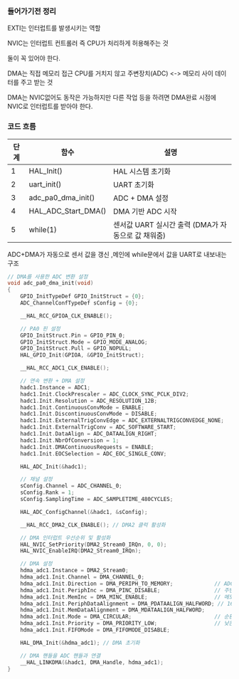 ### 들어가기전 정리
EXTI는 인터럽트를 발생시키는 역할 

NVIC는 인터럽트 컨트롤러 즉 CPU가 처리하게 허용해주는 것 

둘이 꼭 있어야 한다. 

DMA는 직접 메모리 접근 CPU를 거치지 않고 주변장치(ADC) <-> 메모리 사이 데이터를 주고 받는 것 

DMA는 NVIC없어도 동작은 가능하지만 다른 작업 등을 하려면 DMA완료 시점에 NVIC로 인터럽트를 받아야 한다. 

### 코드 흐름 
단계 | 함수 | 설명
--|--|--
1 | HAL_Init() | HAL 시스템 초기화
2 | uart_init() | UART 초기화
3 | adc_pa0_dma_init() | ADC + DMA 설정
4 | HAL_ADC_Start_DMA() | DMA 기반 ADC 시작
5 | while(1) | 센서값 UART 실시간 출력 (DMA가 자동으로 값 채워줌)

ADC+DMA가 자동으로 센서 값을 갱신 ,메인에 while문에서 값을 UART로 내보내는 구조 


```c
// DMA를 사용한 ADC 변환 설정
void adc_pa0_dma_init(void)
{
    GPIO_InitTypeDef GPIO_InitStruct = {0};
    ADC_ChannelConfTypeDef sConfig = {0};

    __HAL_RCC_GPIOA_CLK_ENABLE();

    // PA0 핀 설정
    GPIO_InitStruct.Pin = GPIO_PIN_0;
    GPIO_InitStruct.Mode = GPIO_MODE_ANALOG;
    GPIO_InitStruct.Pull = GPIO_NOPULL;
    HAL_GPIO_Init(GPIOA, &GPIO_InitStruct);

    __HAL_RCC_ADC1_CLK_ENABLE();

    // 연속 변환 + DMA 설정
    hadc1.Instance = ADC1;
    hadc1.Init.ClockPrescaler = ADC_CLOCK_SYNC_PCLK_DIV2;
    hadc1.Init.Resolution = ADC_RESOLUTION_12B;
    hadc1.Init.ContinuousConvMode = ENABLE;
    hadc1.Init.DiscontinuousConvMode = DISABLE;
    hadc1.Init.ExternalTrigConvEdge = ADC_EXTERNALTRIGCONVEDGE_NONE;
    hadc1.Init.ExternalTrigConv = ADC_SOFTWARE_START;
    hadc1.Init.DataAlign = ADC_DATAALIGN_RIGHT;
    hadc1.Init.NbrOfConversion = 1;
    hadc1.Init.DMAContinuousRequests = ENABLE;
    hadc1.Init.EOCSelection = ADC_EOC_SINGLE_CONV;

    HAL_ADC_Init(&hadc1);

    // 채널 설정
    sConfig.Channel = ADC_CHANNEL_0;
    sConfig.Rank = 1;
    sConfig.SamplingTime = ADC_SAMPLETIME_480CYCLES;

    HAL_ADC_ConfigChannel(&hadc1, &sConfig);

    __HAL_RCC_DMA2_CLK_ENABLE(); // DMA2 클럭 활성화

    // DMA 인터럽트 우선순위 및 활성화
    HAL_NVIC_SetPriority(DMA2_Stream0_IRQn, 0, 0);
    HAL_NVIC_EnableIRQ(DMA2_Stream0_IRQn);

    // DMA 설정
    hdma_adc1.Instance = DMA2_Stream0;
    hdma_adc1.Init.Channel = DMA_CHANNEL_0;
    hdma_adc1.Init.Direction = DMA_PERIPH_TO_MEMORY;             // ADC → 메모리
    hdma_adc1.Init.PeriphInc = DMA_PINC_DISABLE;                 // 주변기기 주소 고정
    hdma_adc1.Init.MemInc = DMA_MINC_ENABLE;                     // 메모리 주소 증가
    hdma_adc1.Init.PeriphDataAlignment = DMA_PDATAALIGN_HALFWORD; // 16비트 정렬
    hdma_adc1.Init.MemDataAlignment = DMA_MDATAALIGN_HALFWORD;
    hdma_adc1.Init.Mode = DMA_CIRCULAR;                          // 순환 모드
    hdma_adc1.Init.Priority = DMA_PRIORITY_LOW;                  // 낮은 우선순위
    hdma_adc1.Init.FIFOMode = DMA_FIFOMODE_DISABLE;

    HAL_DMA_Init(&hdma_adc1); // DMA 초기화

    // DMA 핸들을 ADC 핸들과 연결
    __HAL_LINKDMA(&hadc1, DMA_Handle, hdma_adc1);
}
```
